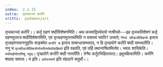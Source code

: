 ```yaml
---
index:  2.2.15
sutra:  तृजकाभ्यां कर्तरि
vritti:  padamanjari
---
```


तृजकाभ्यां कर्तरि।। कर्तृ ग्रहणं षष्ठीविशेषणमिति। अथ कस्माद्विपर्यययो नाश्रीयते---इह तृजकविशेषणं कर्तृ ग्रहणमुत्तरत्र षष्ठीविशेषणमिति, एवं तृज्ग्रहणमुत्तरार्थमिति न वक्तव्यं भवति? उच्यते; `नित्यं क्रीडाजीविकयोः` इत्यत्र तृज्ग्रहणस्याननुवृत्तिः शङ्क्येत `कर्त्तरि च` इत्यत्र सम्बन्धासम्भवात्, न हि तृज्प्रयोगे कर्तरि षष्ठी सम्भवतीति। ननु च `तृज्क्रीडाजीविकयोर्नास्तीत्यकेवोदाह्रियते` इति वक्ष्यति, एवं तर्हि तथानाश्रितमित्येव। भवतः शायिकेति। `पर्यायार्हणोत्पत्तिषु ण्वुच्`। तृच्प्रयोगे कर्त्तरि षष्ठी नास्तीति। तेनैव कर्तुरभिहितत्वात्।
इक्षुभक्षिकामिति। कर्मणि षष्ठ्या समासः। म इति। `धारेरुत्तमर्ण` इति संप्रदाने चतुर्थी।।
